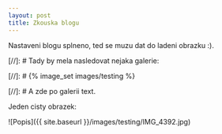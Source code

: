 ```yaml
---
layout: post
title: Zkouska blogu
---
```


Nastaveni blogu splneno, ted se muzu dat do ladeni obrazku :).

[//]: # Tady by mela nasledovat nejaka galerie:

[//]: # {% image_set images/testing %}

[//]: # A zde po galerii text.

Jeden cisty obrazek:

![Popis]({{ site.baseurl }}/images/testing/IMG_4392.jpg)
